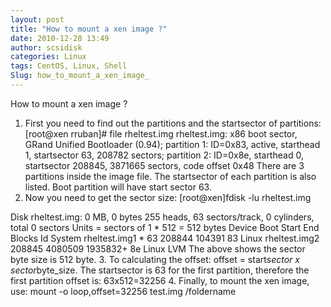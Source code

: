 ```yaml
---
layout: post
title: "How to mount a xen image ?"
date: 2010-12-28 13:49
author: scsidisk
categories: Linux
tags: CentOS, Linux, Shell
Slug: how_to_mount_a_xen_image_
---
```


How to mount a xen image ?
1. First you need to find out the partitions and the startsector of
partitions:
[root@xen rruban]\# file rheltest.img
rheltest.img: x86 boot sector, GRand Unified Bootloader (0.94);
partition 1: ID=0x83, active, starthead 1, startsector 63, 208782
sectors;
partition 2: ID=0x8e, starthead 0, startsector 208845, 3871665 sectors,
code offset 0x48
There are 3 partitions inside the image file. The startsector of each
partition is also listed. Boot partition will have start sector 63.
2. Now you need to get the sector size:
[root@xen]fdisk -lu rheltest.img

Disk rheltest.img: 0 MB, 0 bytes 255 heads, 63 sectors/track, 0
cylinders, total 0 sectors
Units = sectors of 1 \* 512 = 512 bytes
Device Boot Start End Blocks Id System
rheltest.img1 \* 63 208844 104391 83 Linux
rheltest.img2 208845 4080509 1935832+ 8e Linux LVM
The above shows the sector byte size is 512 byte.
3. To calculating the offset: offset = start*sector x
sector*byte\_size.
The startsector is 63 for the first partition, therefore the first
partition offset is: 63x512=32256
4. Finally, to mount the xen image, use:
mount -o loop,offset=32256 test.img /foldername


